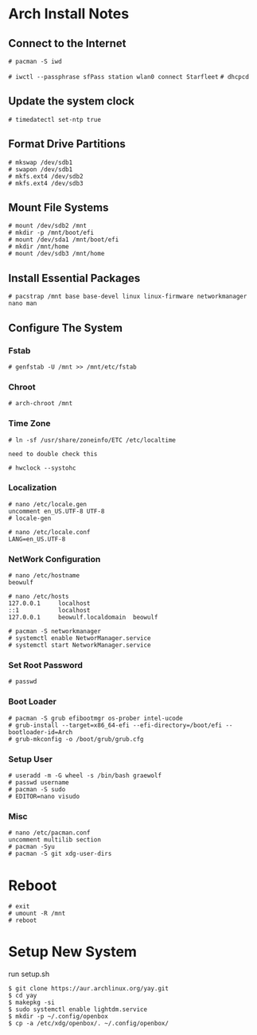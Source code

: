 # Arch Install Notes

## Connect to the Internet

  `# pacman -S iwd`

  `# iwctl --passphrase sfPass station wlan0 connect Starfleet`
  `# dhcpcd`
  
## Update the system clock

  `# timedatectl set-ntp true`
  
## Format Drive Partitions
  ```
  # mkswap /dev/sdb1
  # swapon /dev/sdb1
  # mkfs.ext4 /dev/sdb2
  # mkfs.ext4 /dev/sdb3
  ```
  
## Mount File Systems

  ```
  # mount /dev/sdb2 /mnt
  # mkdir -p /mnt/boot/efi
  # mount /dev/sda1 /mnt/boot/efi
  # mkdir /mnt/home
  # mount /dev/sdb3 /mnt/home
  ```
  
## Install Essential Packages
  
  `# pacstrap /mnt base base-devel linux linux-firmware networkmanager nano man `
  
  
## Configure The System

  ### Fstab
    
    # genfstab -U /mnt >> /mnt/etc/fstab
    
  ### Chroot
    
    # arch-chroot /mnt
    
    
  ### Time Zone
    
    # ln -sf /usr/share/zoneinfo/ETC /etc/localtime 
    
    need to double check this
    
    # hwclock --systohc
    
  ### Localization
    # nano /etc/locale.gen
    uncomment en_US.UTF-8 UTF-8
    # locale-gen
    
    # nano /etc/locale.conf
    LANG=en_US.UTF-8
    
  ### NetWork Configuration
    # nano /etc/hostname
    beowulf
    
    # nano /etc/hosts
    127.0.0.1     localhost
    ::1           localhost
    127.0.0.1     beowulf.localdomain  beowulf
    
    # pacman -S networkmanager
    # systemctl enable NetworManager.service
    # systemctl start NetworkManager.service
    
  ### Set Root Password
    # passwd
    
  ### Boot Loader
    # pacman -S grub efibootmgr os-prober intel-ucode
    # grub-install --target=x86_64-efi --efi-directory=/boot/efi --bootloader-id=Arch
    # grub-mkconfig -o /boot/grub/grub.cfg
    
  ### Setup User
    # useradd -m -G wheel -s /bin/bash graewolf
    # passwd username
    # pacman -S sudo
    # EDITOR=nano visudo
    
  ### Misc
    # nano /etc/pacman.conf
    uncomment multilib section
    # pacman -Syu
    # pacman -S git xdg-user-dirs
    
    
# Reboot
  ```
  # exit
  # umount -R /mnt
  # reboot
  ```

# Setup New System
  run setup.sh
  ```
  $ git clone https://aur.archlinux.org/yay.git
  $ cd yay
  $ makepkg -si
  $ sudo systemctl enable lightdm.service
  $ mkdir -p ~/.config/openbox
  $ cp -a /etc/xdg/openbox/. ~/.config/openbox/
  
  
